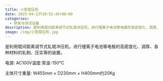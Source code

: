 ```yaml
---
title: 小型辊压机
date: 2025-04-23T18:52:45+08:00
categories:
  - 研发与测试设备
description: 是利用辊间距离调节式轧辊冲压机，进行锂离子电池等电极的高密度化、调厚、各种材料的轧制、压实等的装置。
image: /img/小型辊压机.jpg
---
```

是利用辊间距离调节式轧辊冲压机，进行锂离子电池等电极的高密度化、调厚、各种材料的轧制、压实等的装置。 

电源: AC100V温度:常温-150℃

 主体尺寸重量: W455mm × D230mm × H400mm约20Kg